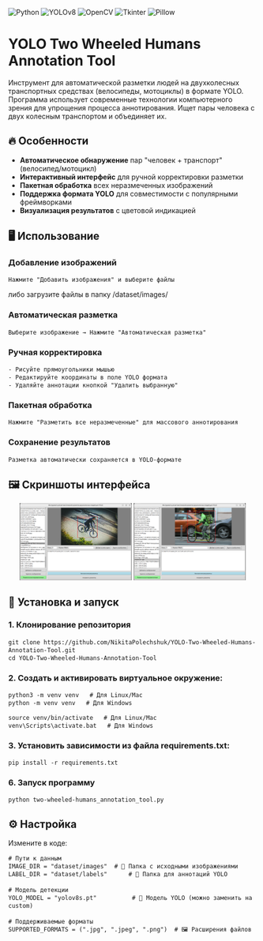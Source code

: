 ![Python](https://img.shields.io/badge/Python-3776AB?logo=python&logoColor=white&style=flat)
![YOLOv8](https://img.shields.io/badge/YOLOv8-00FFFF?logo=yolo&logoColor=black&style=flat)
![OpenCV](https://img.shields.io/badge/OpenCV-5C3EE8?logo=opencv&logoColor=white&style=flat)
![Tkinter](https://img.shields.io/badge/Tkinter-3776AB?logo=python&logoColor=white&style=flat)
![Pillow](https://img.shields.io/badge/Pillow-3776AB?logo=python&logoColor=white&style=flat)

# YOLO Two Wheeled Humans Annotation Tool

Инструмент для автоматической разметки людей на двухколесных транспортных средствах (велосипеды, мотоциклы) в формате YOLO.
Программа использует современные технологии компьютерного зрения для упрощения процесса аннотирования.
Ищет пары человека с двух колесным транспортом и объединяет их.

## 🔥 Особенности

- **Автоматическое обнаружение** пар "человек + транспорт" (велосипед/мотоцикл)
- **Интерактивный интерфейс** для ручной корректировки разметки
- **Пакетная обработка** всех неразмеченных изображений
- **Поддержка формата YOLO** для совместимости с популярными фреймворками
- **Визуализация результатов** с цветовой индикацией

## 🖥️ Использование

### Добавление изображений

```
Нажмите "Добавить изображения" и выберите файлы
```
либо загрузите файлы в папку /dataset/images/

### Автоматическая разметка
```
Выберите изображение → Нажмите "Автоматическая разметка"
```

### Ручная корректировка
```
- Рисуйте прямоугольники мышью
- Редактируйте координаты в поле YOLO формата
- Удаляйте аннотации кнопкой "Удалить выбранную"
```

### Пакетная обработка
```
Нажмите "Разметить все неразмеченные" для массового аннотирования
```

### Сохранение результатов
```
Разметка автоматически сохраняется в YOLO-формате
```

## 🖼 Скриншоты интерфейса

<div align="center">
  <img src="https://github.com/NikitaPolechshuk/YOLO-Two-Wheeled-Human-Annotation-Tool/raw/main/screenshots/scr_01.png" width="45%" alt="Главное окно программы">
  <img src="https://github.com/NikitaPolechshuk/YOLO-Two-Wheeled-Human-Annotation-Tool/raw/main/screenshots/scr_02.png" width="45%" alt="Пример разметки">
</div>


## 🚀 Установка и запуск

### 1. Клонирование репозитория
```
git clone https://github.com/NikitaPolechshuk/YOLO-Two-Wheeled-Humans-Annotation-Tool.git
cd YOLO-Two-Wheeled-Humans-Annotation-Tool
```

### 2. Cоздать и активировать виртуальное окружение:
```
python3 -m venv venv   # Для Linux/Mac
python -m venv venv   # Для Windows
```

```
source venv/bin/activate   # Для Linux/Mac
venv\Scripts\activate.bat   # Для Windows
```

### 3. Установить зависимости из файла requirements.txt:
```
pip install -r requirements.txt
```

### 6. Запуск программу
```
python two-wheeled-humans_annotation_tool.py
```

## ⚙️ Настройка

Измените в коде:
```
# Пути к данным
IMAGE_DIR = "dataset/images"  # 📁 Папка с исходными изображениями
LABEL_DIR = "dataset/labels"      # 📝 Папка для аннотаций YOLO

# Модель детекции
YOLO_MODEL = "yolov8s.pt"          # 🧠 Модель YOLO (можно заменить на custom)

# Поддерживаемые форматы
SUPPORTED_FORMATS = (".jpg", ".jpeg", ".png")  # 🖼️ Расширения файлов
```


